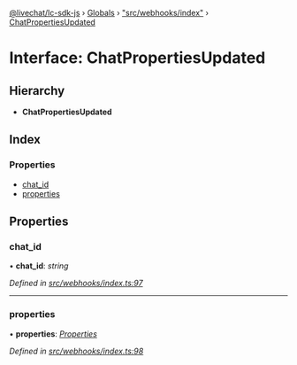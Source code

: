 [@livechat/lc-sdk-js](../README.md) › [Globals](../globals.md) › ["src/webhooks/index"](../modules/_src_webhooks_index_.md) › [ChatPropertiesUpdated](_src_webhooks_index_.chatpropertiesupdated.md)

# Interface: ChatPropertiesUpdated

## Hierarchy

* **ChatPropertiesUpdated**

## Index

### Properties

* [chat_id](_src_webhooks_index_.chatpropertiesupdated.md#chat_id)
* [properties](_src_webhooks_index_.chatpropertiesupdated.md#properties)

## Properties

###  chat_id

• **chat_id**: *string*

*Defined in [src/webhooks/index.ts:97](https://github.com/livechat/lc-sdk-js/blob/3cb601c/src/webhooks/index.ts#L97)*

___

###  properties

• **properties**: *[Properties](_src_objects_index_.properties.md)*

*Defined in [src/webhooks/index.ts:98](https://github.com/livechat/lc-sdk-js/blob/3cb601c/src/webhooks/index.ts#L98)*
